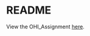 # README 

View the OHI_Assignment [here](https://rawgit.com/OHI-Science/ohi-global/draft/ESM_270/OHI_Instructions.html).
